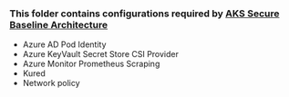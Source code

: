 ### This folder contains configurations required by [AKS Secure Baseline Architecture](https://github.com/mspnp/aks-secure-baseline)

- Azure AD Pod Identity
- Azure KeyVault Secret Store CSI Provider
- Azure Monitor Prometheus Scraping
- Kured
- Network policy


